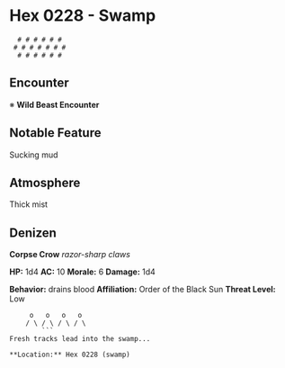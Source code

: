 # Hex 0228 - Swamp
```
  # # # # # #
 # # # # # # #
  # # # # # #
```

## Encounter

※ **Wild Beast Encounter**

## Notable Feature

Sucking mud

## Atmosphere

Thick mist

## Denizen

**Corpse Crow**
*razor-sharp claws*

**HP:** 1d4 **AC:** 10 **Morale:** 6
**Damage:** 1d4

**Behavior:** drains blood
**Affiliation:** Order of the Black Sun
**Threat Level:** Low

```
     o   o   o   o
    / \ / \ / \ / \
        ```
Fresh tracks lead into the swamp...

**Location:** Hex 0228 (swamp)
